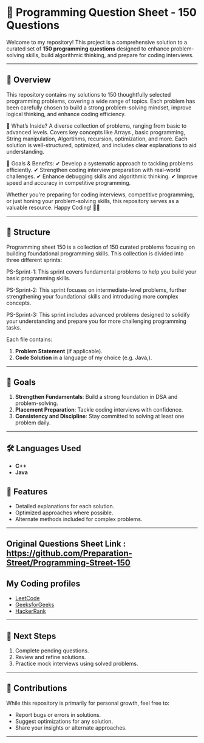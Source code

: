 
# 📝 Programming Question Sheet - 150 Questions  

Welcome to my repository! This project is a comprehensive solution to a curated set of **150 programming questions** designed to enhance problem-solving skills, build algorithmic thinking, and prepare for coding interviews.  

---

## 📌 **Overview**  
This repository contains my solutions to 150 thoughtfully selected programming problems, covering a wide range of topics. Each problem has been carefully chosen to build a strong problem-solving mindset, improve logical thinking, and enhance coding efficiency.

🔹 What’s Inside?
A diverse collection of problems, ranging from basic to advanced levels.
Covers key concepts like Arrays , basic programming, String manipulation, Algortihms, recursion, optimization, and more.
Each solution is well-structured, optimized, and includes clear explanations to aid understanding.

🎯 Goals & Benefits:
✔ Develop a systematic approach to tackling problems efficiently.
✔ Strengthen coding interview preparation with real-world challenges.
✔ Enhance debugging skills and algorithmic thinking.
✔ Improve speed and accuracy in competitive programming.

Whether you're preparing for coding interviews, competitive programming, or just honing your problem-solving skills, this repository serves as a valuable resource.
Happy Coding! 🚀💡  

---

## 📂 **Structure**  

Programming sheet 150 is a collection of 150 curated problems focusing on building foundational programming skills. This collection is divided into three different sprints:

PS-Sprint-1: This sprint covers fundamental problems to help you build your basic programming skills.

PS-Sprint-2: This sprint focuses on intermediate-level problems, further strengthening your foundational skills and introducing more complex concepts.

PS-Sprint-3: This sprint includes advanced problems designed to solidify your understanding and prepare you for more challenging programming tasks.

Each file contains:  
1. **Problem Statement** (if applicable).  
2. **Code Solution** in a language of my choice (e.g. Java,).   

---

## 🚀 **Goals**  

1. **Strengthen Fundamentals**: Build a strong foundation in DSA and problem-solving.  
2. **Placement Preparation**: Tackle coding interviews with confidence.  
3. **Consistency and Discipline**: Stay committed to solving at least one problem daily.  

---

## 🛠️ **Languages Used**  

- **C++**  
- **Java**  

## 🌟 **Features**  

- Detailed explanations for each solution.  
- Optimized approaches where possible.  
- Alternate methods included for complex problems.  

---
## Original Questions Sheet Link : https://github.com/Preparation-Street/Programming-Street-150 

## My Coding profiles    
- [LeetCode](https://leetcode.com/u/_sourabhhh_/)  
- [GeeksforGeeks](https://www.geeksforgeeks.org/user/sourabhmei8i/)  
- [HackerRank](https://www.hackerrank.com/)   

---

## 🎯 **Next Steps**  

1. Complete pending questions.  
2. Review and refine solutions.  
3. Practice mock interviews using solved problems.  

---

## 🤝 **Contributions**  

While this repository is primarily for personal growth, feel free to:  
- Report bugs or errors in solutions.  
- Suggest optimizations for any solution.  
- Share your insights or alternate approaches.  

---
